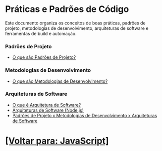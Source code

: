 # Práticas e Padrões de Código

Este documento organiza os conceitos de boas práticas, padrões de projeto, metodologias de desenvolvimento, arquiteturas de software e ferramentas de build e automação.

<!--
### Boas Práticas

- [Código Limpo]()
- [Modularização]()
- [Comentários e Documentação]()
-->

### Padrões de Projeto

- [O que são Padrões de Projeto?](./2-padroes-projeto/1-padroes-projeto.md)
<!--
- [Padrões Comuns (Singletonm Factory, Observer, etc.)]()
- [Aplicação de Padrões em JavaScript]()
-->

### Metodologias de Desenvolvimento

- [O que são Metodologias de Desenvolvimento?](./3-metodologias-desenvolvimento/3-metodologias-desenvolvimento.md)
<!--
- Test-Driven Development (TDD)
- Behavior-Driven Development (BDD)
-->

### Arquiteturas de Software

- [O que é Arquitetura de Software?](./4-arquiteturas-software/1-arquitetura-software.md)
- [Arquiteturas de Software (Node.js)](./4-arquiteturas-software/2-arquiteturas-software-node-js.md)
- [Padrões de Projeto x Metodologias de Desenvolvimento x Arquiteturas de Software](./4-arquiteturas-software/3-padroes-projeto-x-metodologias-desenvolvimento-x-arquiteturas-software.md)

<!--
### Ferramentas de Build e Automação

- Webpack
- Babel
- ESLint
- Prettir
-->

# [[Voltar para: JavaScript]](../javascript.md)